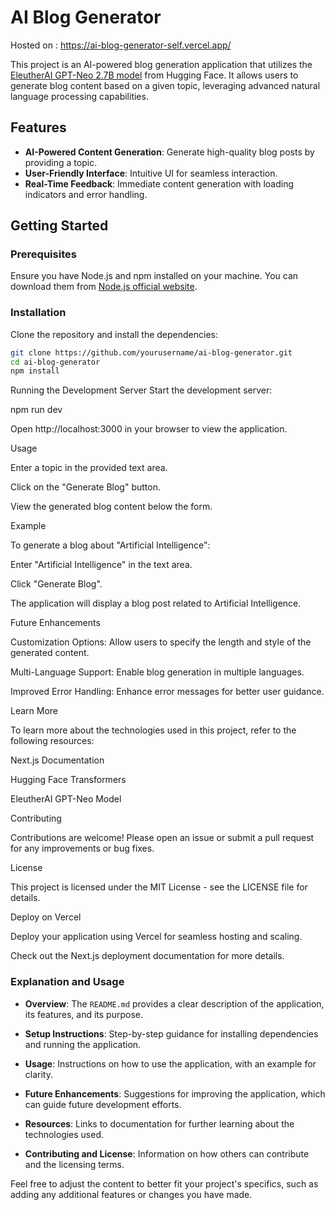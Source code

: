 # AI Blog Generator

Hosted on : https://ai-blog-generator-self.vercel.app/

This project is an AI-powered blog generation application that utilizes the [EleutherAI GPT-Neo 2.7B model](https://huggingface.co/EleutherAI/gpt-neo-2.7B) from Hugging Face. It allows users to generate blog content based on a given topic, leveraging advanced natural language processing capabilities.

## Features

- **AI-Powered Content Generation**: Generate high-quality blog posts by providing a topic.
- **User-Friendly Interface**: Intuitive UI for seamless interaction.
- **Real-Time Feedback**: Immediate content generation with loading indicators and error handling.

## Getting Started

### Prerequisites

Ensure you have Node.js and npm installed on your machine. You can download them from [Node.js official website](https://nodejs.org/).

### Installation

Clone the repository and install the dependencies:

```bash
git clone https://github.com/yourusername/ai-blog-generator.git
cd ai-blog-generator
npm install
```

Running the Development Server
Start the development server:

npm run dev

Open http://localhost:3000 in your browser to view the application.

Usage

Enter a topic in the provided text area.

Click on the "Generate Blog" button.

View the generated blog content below the form.

Example

To generate a blog about "Artificial Intelligence":


Enter "Artificial Intelligence" in the text area.

Click "Generate Blog".

The application will display a blog post related to Artificial Intelligence.

Future Enhancements

Customization Options: Allow users to specify the length and style of the generated content.

Multi-Language Support: Enable blog generation in multiple languages.

Improved Error Handling: Enhance error messages for better user guidance.

Learn More

To learn more about the technologies used in this project, refer to the following resources:

Next.js Documentation

Hugging Face Transformers

EleutherAI GPT-Neo Model

Contributing

Contributions are welcome! Please open an issue or submit a pull request for any improvements or bug fixes.

License

This project is licensed under the MIT License - see the LICENSE file for details.

Deploy on Vercel

Deploy your application using Vercel for seamless hosting and scaling.

Check out the Next.js deployment documentation for more details.



### Explanation and Usage

- **Overview**: The `README.md` provides a clear description of the application, its features, and its purpose.

- **Setup Instructions**: Step-by-step guidance for installing dependencies and running the application.

- **Usage**: Instructions on how to use the application, with an example for clarity.

- **Future Enhancements**: Suggestions for improving the application, which can guide future development 
efforts.

- **Resources**: Links to documentation for further learning about the technologies used.

- **Contributing and License**: Information on how others can contribute and the licensing terms.

Feel free to adjust the content to better fit your project's specifics, such as adding any additional features or changes you have made.


